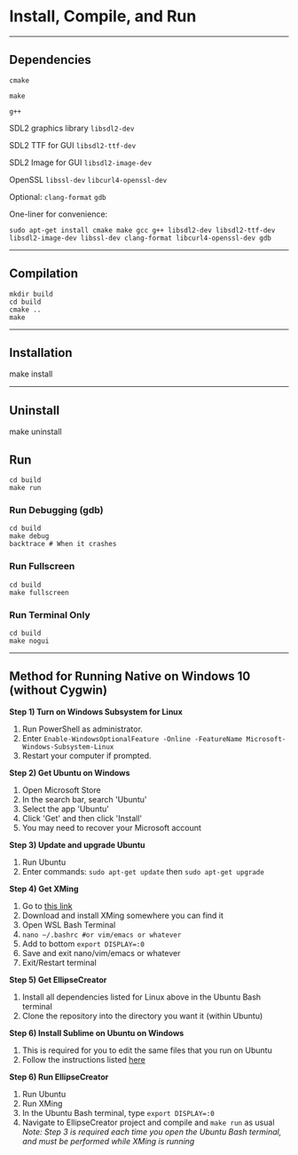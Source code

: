 # Install, Compile, and Run

---

## Dependencies

`cmake`

`make`

`g++`

SDL2 graphics library
`libsdl2-dev`

SDL2 TTF for GUI
`libsdl2-ttf-dev`

SDL2 Image for GUI
`libsdl2-image-dev`

OpenSSL
`libssl-dev`
`libcurl4-openssl-dev`

Optional:
`clang-format`
`gdb`

One-liner for convenience:
```
sudo apt-get install cmake make gcc g++ libsdl2-dev libsdl2-ttf-dev libsdl2-image-dev libssl-dev clang-format libcurl4-openssl-dev gdb
```

---

## Compilation

```
mkdir build
cd build
cmake ..
make
```

---

## Installation

make install

---

## Uninstall

make uninstall

## Run

```
cd build
make run
```

### Run Debugging (gdb)

```
cd build
make debug
backtrace # When it crashes
```

### Run Fullscreen

```
cd build
make fullscreen
```

### Run Terminal Only

```
cd build
make nogui
```

---

## Method for Running Native on Windows 10 (without Cygwin)

**Step 1) Turn on Windows Subsystem for Linux**
1. Run PowerShell as administrator.
2. Enter `Enable-WindowsOptionalFeature -Online -FeatureName Microsoft-Windows-Subsystem-Linux`
3. Restart your computer if prompted.

**Step 2) Get Ubuntu on Windows**
1. Open Microsoft Store
2. In the search bar, search 'Ubuntu'
3. Select the app 'Ubuntu'
4. Click 'Get' and then click 'Install'
5. You may need to recover your Microsoft account

**Step 3) Update and upgrade Ubuntu**
1. Run Ubuntu
2. Enter commands: `sudo apt-get update` then `sudo apt-get upgrade`

**Step 4) Get XMing**
1. Go to [this link](https://sourceforge.net/projects/xming/)
2. Download and install XMing somewhere you can find it
3. Open WSL Bash Terminal
4. `nano ~/.bashrc #or vim/emacs or whatever`
5. Add to bottom `export DISPLAY=:0`
6. Save and exit nano/vim/emacs or whatever
7. Exit/Restart terminal

**Step 5) Get EllipseCreator**
1. Install all dependencies listed for Linux above in the Ubuntu Bash terminal
2. Clone the repository into the directory you want it (within Ubuntu)

**Step 6) Install Sublime on Ubuntu on Windows**
1. This is required for you to edit the same files that you run on Ubuntu
2. Follow the instructions listed [here](https://linuxize.com/post/how-to-install-sublime-text-3-on-ubuntu-18-04/)

**Step 6) Run EllipseCreator**
1. Run Ubuntu
2. Run XMing
3. In the Ubuntu Bash terminal, type `export DISPLAY=:0`
4. Navigate to EllipseCreator project and compile and `make run` as usual  
*Note: Step 3 is required each time you open the Ubuntu Bash terminal, and must be performed while XMing is running*
